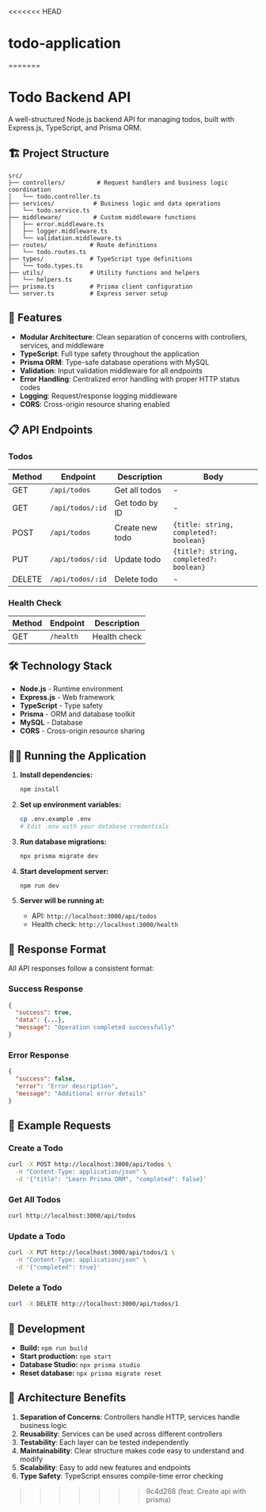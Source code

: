 <<<<<<< HEAD
# todo-application
=======
# Todo Backend API

A well-structured Node.js backend API for managing todos, built with Express.js, TypeScript, and Prisma ORM.

## 🏗️ Project Structure

```
src/
├── controllers/         # Request handlers and business logic coordination
│   └── todo.controller.ts
├── services/           # Business logic and data operations
│   └── todo.service.ts
├── middleware/         # Custom middleware functions
│   ├── error.middleware.ts
│   ├── logger.middleware.ts
│   └── validation.middleware.ts
├── routes/            # Route definitions
│   └── todo.routes.ts
├── types/             # TypeScript type definitions
│   └── todo.types.ts
├── utils/             # Utility functions and helpers
│   └── helpers.ts
├── prisma.ts          # Prisma client configuration
└── server.ts          # Express server setup
```

## 🚀 Features

- **Modular Architecture**: Clean separation of concerns with controllers, services, and middleware
- **TypeScript**: Full type safety throughout the application
- **Prisma ORM**: Type-safe database operations with MySQL
- **Validation**: Input validation middleware for all endpoints
- **Error Handling**: Centralized error handling with proper HTTP status codes
- **Logging**: Request/response logging middleware
- **CORS**: Cross-origin resource sharing enabled

## 📋 API Endpoints

### Todos

| Method | Endpoint         | Description     | Body                                    |
| ------ | ---------------- | --------------- | --------------------------------------- |
| GET    | `/api/todos`     | Get all todos   | -                                       |
| GET    | `/api/todos/:id` | Get todo by ID  | -                                       |
| POST   | `/api/todos`     | Create new todo | `{title: string, completed?: boolean}`  |
| PUT    | `/api/todos/:id` | Update todo     | `{title?: string, completed?: boolean}` |
| DELETE | `/api/todos/:id` | Delete todo     | -                                       |

### Health Check

| Method | Endpoint  | Description  |
| ------ | --------- | ------------ |
| GET    | `/health` | Health check |

## 🛠️ Technology Stack

- **Node.js** - Runtime environment
- **Express.js** - Web framework
- **TypeScript** - Type safety
- **Prisma** - ORM and database toolkit
- **MySQL** - Database
- **CORS** - Cross-origin resource sharing

## 🏃‍♂️ Running the Application

1. **Install dependencies:**

   ```bash
   npm install
   ```

2. **Set up environment variables:**

   ```bash
   cp .env.example .env
   # Edit .env with your database credentials
   ```

3. **Run database migrations:**

   ```bash
   npx prisma migrate dev
   ```

4. **Start development server:**

   ```bash
   npm run dev
   ```

5. **Server will be running at:**
   - API: `http://localhost:3000/api/todos`
   - Health check: `http://localhost:3000/health`

## 📝 Response Format

All API responses follow a consistent format:

### Success Response

```json
{
  "success": true,
  "data": {...},
  "message": "Operation completed successfully"
}
```

### Error Response

```json
{
  "success": false,
  "error": "Error description",
  "message": "Additional error details"
}
```

## 🧪 Example Requests

### Create a Todo

```bash
curl -X POST http://localhost:3000/api/todos \
  -H "Content-Type: application/json" \
  -d '{"title": "Learn Prisma ORM", "completed": false}'
```

### Get All Todos

```bash
curl http://localhost:3000/api/todos
```

### Update a Todo

```bash
curl -X PUT http://localhost:3000/api/todos/1 \
  -H "Content-Type: application/json" \
  -d '{"completed": true}'
```

### Delete a Todo

```bash
curl -X DELETE http://localhost:3000/api/todos/1
```

## 🔧 Development

- **Build:** `npm run build`
- **Start production:** `npm start`
- **Database Studio:** `npx prisma studio`
- **Reset database:** `npx prisma migrate reset`

## 📁 Architecture Benefits

1. **Separation of Concerns**: Controllers handle HTTP, services handle business logic
2. **Reusability**: Services can be used across different controllers
3. **Testability**: Each layer can be tested independently
4. **Maintainability**: Clear structure makes code easy to understand and modify
5. **Scalability**: Easy to add new features and endpoints
6. **Type Safety**: TypeScript ensures compile-time error checking
>>>>>>> 9c4d268 (feat: Create api with prisma)
